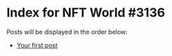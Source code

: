 # Index for NFT World #3136
Posts will be displayed in the order below:

- [Your first post](./001-first.md)

